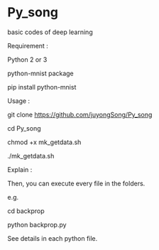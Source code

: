 # Py_song
basic codes of deep learning

Requirement :

Python 2 or 3

python-mnist package

pip install python-mnist


Usage :

git clone https://github.com/juyongSong/Py_song

cd Py_song

chmod +x mk_getdata.sh

./mk_getdata.sh


Explain :

Then, you can execute every file in the folders.

e.g.

cd backprop

python backprop.py


See details in each python file.
